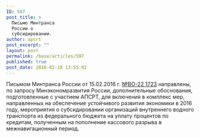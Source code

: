 ```yaml
---
ID: 597
post_title: >
  Письмо Минтранса
  России о
  субсидировании.
author: apsrt
post_excerpt: ""
layout: post
permalink: /base/articles/597
published: true
post_date: 2016-02-18 13:55:02
---
```

Письмом Минтранса России от 15.02.2016 г. <a href="http://www.apsrt.ru/wp-content/uploads/2016/02/№ВО-22-1723.pdf">№ВО-22 1723</a> направлены, по запросу Минэкономразвития России, дополнительные обоснования, подготовленные с участием АПСРТ, для включения в комплекс мер, направленных на обеспечение устойчивого развития экономики в 2016 году, мероприятия о субсидировании организаций внутреннего водного транспорта из федерального бюджета на уплату процентов по кредитам, полученным на пополнение кассового разрыва в межнавигационный период.
